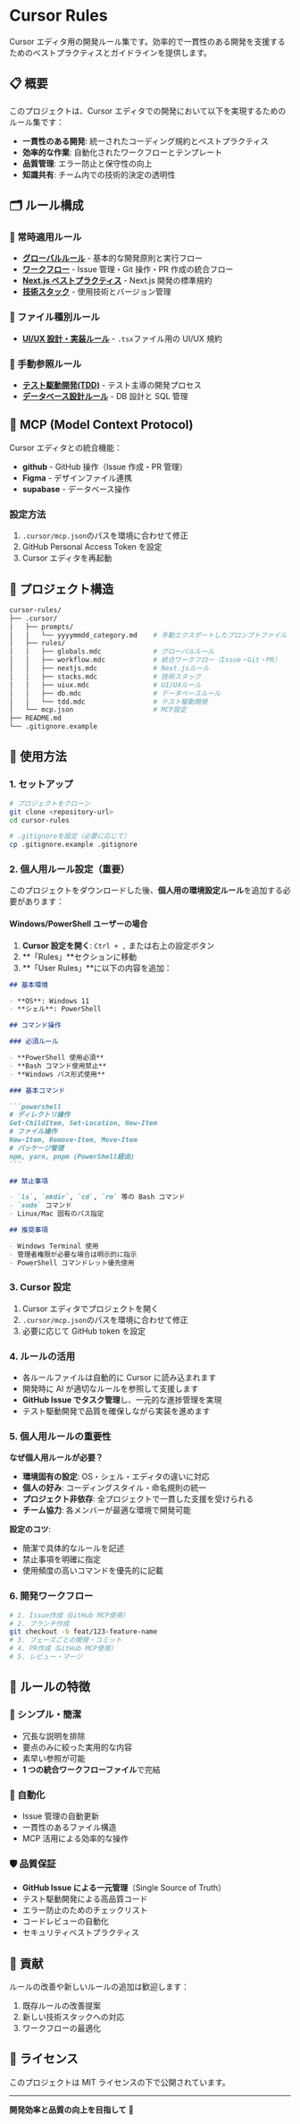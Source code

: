 # Cursor Rules

Cursor エディタ用の開発ルール集です。効率的で一貫性のある開発を支援するためのベストプラクティスとガイドラインを提供します。

## 📋 概要

このプロジェクトは、Cursor エディタでの開発において以下を実現するためのルール集です：

- **一貫性のある開発**: 統一されたコーディング規約とベストプラクティス
- **効率的な作業**: 自動化されたワークフローとテンプレート
- **品質管理**: エラー防止と保守性の向上
- **知識共有**: チーム内での技術的決定の透明性

## 🗂️ ルール構成

### 🔄 常時適用ルール

- **[グローバルルール](/.cursor/rules/globals.mdc)** - 基本的な開発原則と実行フロー
- **[ワークフロー](/.cursor/rules/workflow.mdc)** - Issue 管理・Git 操作・PR 作成の統合フロー
- **[Next.js ベストプラクティス](/.cursor/rules/nextjs.mdc)** - Next.js 開発の標準規約
- **[技術スタック](/.cursor/rules/stacks.mdc)** - 使用技術とバージョン管理

### 🎨 ファイル種別ルール

- **[UI/UX 設計・実装ルール](/.cursor/rules/uiux.mdc)** - `.tsx`ファイル用の UI/UX 規約

### 📖 手動参照ルール

- **[テスト駆動開発(TDD)](/.cursor/rules/tdd.mdc)** - テスト主導の開発プロセス
- **[データベース設計ルール](/.cursor/rules/db.mdc)** - DB 設計と SQL 管理

## 🔧 MCP (Model Context Protocol)

Cursor エディタとの統合機能：

- **github** - GitHub 操作（Issue 作成・PR 管理）
- **Figma** - デザインファイル連携
- **supabase** - データベース操作

### 設定方法

1. `.cursor/mcp.json`のパスを環境に合わせて修正
2. GitHub Personal Access Token を設定
3. Cursor エディタを再起動

## 📁 プロジェクト構造

```sh
cursor-rules/
├── .cursor/
│   ├── prompts/
│   │   └── yyyymmdd_category.md    # 手動エクスポートしたプロンプトファイル
│   ├── rules/
│   │   ├── globals.mdc             # グローバルルール
│   │   ├── workflow.mdc            # 統合ワークフロー（Issue・Git・PR）
│   │   ├── nextjs.mdc              # Next.jsルール
│   │   ├── stacks.mdc              # 技術スタック
│   │   ├── uiux.mdc                # UI/UXルール
│   │   ├── db.mdc                  # データベースルール
│   │   └── tdd.mdc                 # テスト駆動開発
│   └── mcp.json                    # MCP設定
├── README.md
└── .gitignore.example
```

## 🚀 使用方法

### 1. セットアップ

```bash
# プロジェクトをクローン
git clone <repository-url>
cd cursor-rules

# .gitignoreを設定（必要に応じて）
cp .gitignore.example .gitignore
```

### 2. 個人用ルール設定（重要）

このプロジェクトをダウンロードした後、**個人用の環境設定ルール**を追加する必要があります：

#### Windows/PowerShell ユーザーの場合

1. **Cursor 設定を開く**: `Ctrl + ,` または右上の設定ボタン
2. **「Rules」**セクションに移動
3. **「User Rules」**に以下の内容を追加：

````markdown
## 基本環境

- **OS**: Windows 11
- **シェル**: PowerShell

## コマンド操作

### 必須ルール

- **PowerShell 使用必須**
- **Bash コマンド使用禁止**
- **Windows パス形式使用**

### 基本コマンド

```powershell
# ディレクトリ操作
Get-ChildItem, Set-Location, New-Item
# ファイル操作
New-Item, Remove-Item, Move-Item
# パッケージ管理
npm, yarn, pnpm (PowerShell経由)
```

## 禁止事項

- `ls`, `mkdir`, `cd`, `rm` 等の Bash コマンド
- `sudo` コマンド
- Linux/Mac 固有のパス指定

## 推奨事項

- Windows Terminal 使用
- 管理者権限が必要な場合は明示的に指示
- PowerShell コマンドレット優先使用
````

### 3. Cursor 設定

1. Cursor エディタでプロジェクトを開く
2. `.cursor/mcp.json`のパスを環境に合わせて修正
3. 必要に応じて GitHub token を設定

### 4. ルールの活用

- 各ルールファイルは自動的に Cursor に読み込まれます
- 開発時に AI が適切なルールを参照して支援します
- **GitHub Issue でタスク管理**し、一元的な進捗管理を実現
- テスト駆動開発で品質を確保しながら実装を進めます

### 5. 個人用ルールの重要性

**なぜ個人用ルールが必要？**

- **環境固有の設定**: OS・シェル・エディタの違いに対応
- **個人の好み**: コーディングスタイル・命名規則の統一
- **プロジェクト非依存**: 全プロジェクトで一貫した支援を受けられる
- **チーム協力**: 各メンバーが最適な環境で開発可能

**設定のコツ**:

- 簡潔で具体的なルールを記述
- 禁止事項を明確に指定
- 使用頻度の高いコマンドを優先的に記載

### 6. 開発ワークフロー

```bash
# 1. Issue作成（GitHub MCP使用）
# 2. ブランチ作成
git checkout -b feat/123-feature-name
# 3. フェーズごとの開発・コミット
# 4. PR作成（GitHub MCP使用）
# 5. レビュー・マージ
```

## 📝 ルールの特徴

### 🎯 シンプル・簡潔

- 冗長な説明を排除
- 要点のみに絞った実用的な内容
- 素早い参照が可能
- **1 つの統合ワークフローファイル**で完結

### 🔄 自動化

- Issue 管理の自動更新
- 一貫性のあるファイル構造
- MCP 活用による効率的な操作

### 🛡️ 品質保証

- **GitHub Issue による一元管理**（Single Source of Truth）
- テスト駆動開発による高品質コード
- エラー防止のためのチェックリスト
- コードレビューの自動化
- セキュリティベストプラクティス

## 🤝 貢献

ルールの改善や新しいルールの追加は歓迎します：

1. 既存ルールの改善提案
2. 新しい技術スタックへの対応
3. ワークフローの最適化

## 📄 ライセンス

このプロジェクトは MIT ライセンスの下で公開されています。

---

**開発効率と品質の向上を目指して** 🚀
